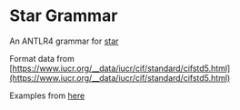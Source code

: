 # Star Grammar

An ANTLR4 grammar for [star](https://en.wikipedia.org/wiki/Self-defining_Text_Archive_and_Retrieval)

Format data from [https://www.iucr.org/__data/iucr/cif/standard/cifstd5.html](https://www.iucr.org/__data/iucr/cif/standard/cifstd5.html)

Examples from [here](https://www.balisage.net/Proceedings/vol26/html/Gryk01/BalisageVol26-Gryk01.html)

